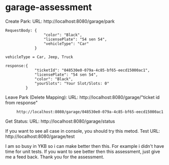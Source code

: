# garage-assessment
Create Park:
    URL: http://localhost:8080/garage/park
    
    RequestBody: {
                     "color": "Black",
                     "licensePlate": "54 sen 54",
                     "vehicleType": "Car"
                 }
                 
    vehicleType = Car, Jeep, Truck

    response:{
                 "ticketId": "048530e0-079a-4c85-bf65-eecd15000ac1",
                 "licensePlate": "54 sen 54",
                 "color": "Black",
                 "yourSlots": "Your Slot/Slots: 0"
             }

Leave Park (Delete Mapping):
    URL: http://localhost:8080/garage/"ticket id from response"
    
         http://localhost:8080/garage/048530e0-079a-4c85-bf65-eecd15000ac1

Get Status:
    URL: http://localhost:8080/garage/status


If you want to see all case in console, you should try this metod.
Test
    URL: http://localhost:8080/garage/test

I am so busy in YKB so i can make better then this. For example i didn't have time for unit tests. If you want to see better then this assessment, just give me a feed back.
Thank you for the assessment.
